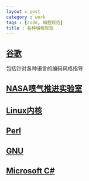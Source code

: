 ```yaml
---
layout : post
category : work
tags : [code, 编程规范]
title : 各种编程规范
---
```


## [谷歌](https://code.google.com/p/google-styleguide/)
包括针对各种语言的编码风格指导

## [NASA喷气推进实验室](http://lars-lab.jpl.nasa.gov/)

## [Linux内核](http://lxr.linux.no/linux/Documentation/CodingStyle)

## [Perl](http://perldoc.perl.org/perlstyle.html)

## [GNU](http://www.gnu.org/prep/standards/)

## [Microsoft C#](https://msdn.microsoft.com/zh-cn/library/ms228593.aspx)
